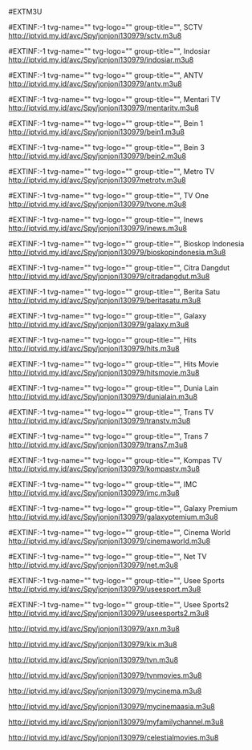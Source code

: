 #EXTM3U

#EXTINF:-1 tvg-name="" tvg-logo="" group-title="", SCTV
http://iptvid.my.id/avc/Spy/jonjoni130979/sctv.m3u8

#EXTINF:-1 tvg-name="" tvg-logo="" group-title="", Indosiar
http://iptvid.my.id/avc/Spy/jonjoni130979/indosiar.m3u8

#EXTINF:-1 tvg-name="" tvg-logo="" group-title="", ANTV
http://iptvid.my.id/avc/Spy/jonjoni130979/antv.m3u8

#EXTINF:-1 tvg-name="" tvg-logo="" group-title="", Mentari TV
http://iptvid.my.id/avc/Spy/jonjoni130979/mentaritv.m3u8

#EXTINF:-1 tvg-name="" tvg-logo="" group-title="", Bein 1
http://iptvid.my.id/avc/Spy/jonjoni130979/bein1.m3u8

#EXTINF:-1 tvg-name="" tvg-logo="" group-title="", Bein 3
http://iptvid.my.id/avc/Spy/jonjoni130979/bein2.m3u8

#EXTINF:-1 tvg-name="" tvg-logo="" group-title="", Metro TV
http://iptvid.my.id/avc/Spy/jonjoni13097metrotv.m3u8

#EXTINF:-1 tvg-name="" tvg-logo="" group-title="", TV One
http://iptvid.my.id/avc/Spy/jonjoni130979/tvone.m3u8

#EXTINF:-1 tvg-name="" tvg-logo="" group-title="", Inews
http://iptvid.my.id/avc/Spy/jonjoni130979/inews.m3u8

#EXTINF:-1 tvg-name="" tvg-logo="" group-title="", Bioskop Indonesia
http://iptvid.my.id/avc/Spy/jonjoni130979/bioskopindonesia.m3u8

#EXTINF:-1 tvg-name="" tvg-logo="" group-title="", Citra Dangdut
http://iptvid.my.id/avc/Spy/jonjoni130979/citradangdut.m3u8

#EXTINF:-1 tvg-name="" tvg-logo="" group-title="", Berita Satu
http://iptvid.my.id/avc/Spy/jonjoni130979/beritasatu.m3u8

#EXTINF:-1 tvg-name="" tvg-logo="" group-title="", Galaxy
http://iptvid.my.id/avc/Spy/jonjoni130979/galaxy.m3u8

#EXTINF:-1 tvg-name="" tvg-logo="" group-title="", Hits
http://iptvid.my.id/avc/Spy/jonjoni130979/hits.m3u8

#EXTINF:-1 tvg-name="" tvg-logo="" group-title="", Hits Movie
http://iptvid.my.id/avc/Spy/jonjoni130979/hitsmovie.m3u8

#EXTINF:-1 tvg-name="" tvg-logo="" group-title="", Dunia Lain
http://iptvid.my.id/avc/Spy/jonjoni130979/dunialain.m3u8

#EXTINF:-1 tvg-name="" tvg-logo="" group-title="",  Trans TV
http://iptvid.my.id/avc/Spy/jonjoni130979/transtv.m3u8

#EXTINF:-1 tvg-name="" tvg-logo="" group-title="", Trans 7
http://iptvid.my.id/avc/Spy/jonjoni130979/trans7.m3u8

#EXTINF:-1 tvg-name="" tvg-logo="" group-title="", Kompas TV
http://iptvid.my.id/avc/Spy/jonjoni130979/kompastv.m3u8

#EXTINF:-1 tvg-name="" tvg-logo="" group-title="", IMC
http://iptvid.my.id/avc/Spy/jonjoni130979/imc.m3u8

#EXTINF:-1 tvg-name="" tvg-logo="" group-title="", Galaxy Premium
http://iptvid.my.id/avc/Spy/jonjoni130979/galaxyptemium.m3u8

#EXTINF:-1 tvg-name="" tvg-logo="" group-title="", Cinema World
http://iptvid.my.id/avc/Spy/jonjoni130979/cinemaworld.m3u8

#EXTINF:-1 tvg-name="" tvg-logo="" group-title="", Net TV
http://iptvid.my.id/avc/Spy/jonjoni130979/net.m3u8

#EXTINF:-1 tvg-name="" tvg-logo="" group-title="", Usee Sports
http://iptvid.my.id/avc/Spy/jonjoni130979/useesport.m3u8

#EXTINF:-1 tvg-name="" tvg-logo="" group-title="", Usee Sports2
http://iptvid.my.id/avc/Spy/jonjoni130979/useesports2.m3u8


http://iptvid.my.id/avc/Spy/jonjoni130979/axn.m3u8


http://iptvid.my.id/avc/Spy/jonjoni130979/kix.m3u8


http://iptvid.my.id/avc/Spy/jonjoni130979/tvn.m3u8


http://iptvid.my.id/avc/Spy/jonjoni130979/tvnmovies.m3u8


http://iptvid.my.id/avc/Spy/jonjoni130979/mycinema.m3u8


http://iptvid.my.id/avc/Spy/jonjoni130979/mycinemaasia.m3u8


http://iptvid.my.id/avc/Spy/jonjoni130979/myfamilychannel.m3u8


http://iptvid.my.id/avc/Spy/jonjoni130979/celestialmovies.m3u8




